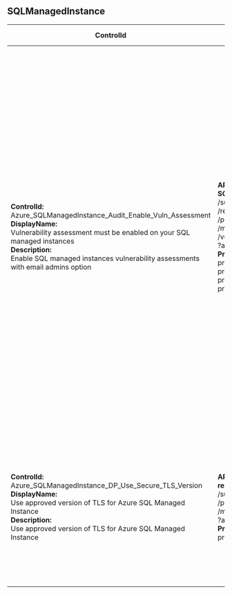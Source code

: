 ## SQLManagedInstance

| ControlId | Dependent Azure API(s) and Properties | Control spec-let |
|-----------|-------------------------------------|------------------|
| <b>ControlId:</b><br>Azure_SQLManagedInstance_Audit_Enable_Vuln_Assessment<br><b>DisplayName:</b><br>Vulnerability assessment must be enabled on your SQL managed instances<br><b>Description: </b><br> Enable SQL managed instances vulnerability assessments with email admins option |<b>ARM API to get Vulnerability Assessment of a SQLManagedInstance: </b> <br> /subscriptions/{subscriptionId}<br>/resourceGroups/{resourceGroupName}<br>/providers/Microsoft.Sql<br>/managedInstances/{resourceName}<br>/vulnerabilityAssessments/default<br>?api-version=2018-06-01-preview <br><b>Properties:</b><br> properties.VulnerabilityAssessmentSetting.IsEnabled<br> properties.EmailSubscriptionAdmins <br> properties.StorageContainerPath <br> properties.Emails |<b>Passed: </b><br>All the following conditions are true - <br> a. Vulnerability assessment setting is enabled <br> b. Atleast one option to send email notification on alert is selected <br> c. Storage account container path is selected.<br><b>Failed: </b><br>Any one of the four conditions is false - <br> a. Vulnerability assessment setting is enabled <br> b. Atleast one option to send email notification on alert is selected <br> c. Storage account container path is selected. |
| <b>ControlId:</b><br>Azure_SQLManagedInstance_DP_Use_Secure_TLS_Version<br><b>DisplayName:</b><br>Use approved version of TLS for Azure SQL Managed Instance<br><b>Description: </b><br> Use approved version of TLS for Azure SQL Managed Instance |<b>ARM API to list SQL Managed Instances and get relevant property: </b> <br> /subscriptions/{subscriptionId}<br>/providers/Microsoft.Sql<br>/managedInstances<br>?api-version=2021-02-01-preview <br><b>Properties:</b><br> properties.minimalTlsVersion |<b>Passed: </b><br>Minimal TLS version set to 1.2 or higher<br><b>Failed: </b><br>Any one of the conditions is true - <br> a. Minimal TLS version not set or 'None' <br> b. Minimal TLS version set to 1.0 or 1.1 |
